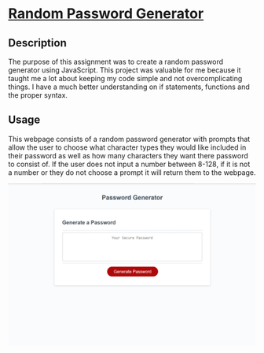 # [Random Password Generator](https://alyssageria.github.io/random-password-generator/)

## Description

The purpose of this assignment was to create a random password generator using JavaScript. This project was valuable for me because it taught me a lot about keeping my code simple and not overcomplicating things. I have a much better understanding on if statements, functions and the proper syntax.

## Usage

This webpage consists of a random password generator with prompts that allow the user to choose what character types they would like included in their password as well as how many characters they want there password to consist of. If the user does not input a number between 8-128, if it is not a number or they do not choose a prompt it will return them to the webpage. 

![screenshot](./assets/images/Screenshot_20230213_020746.png)
